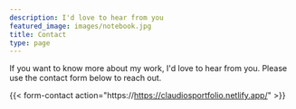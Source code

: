 ```yaml
---
description: I'd love to hear from you
featured_image: images/notebook.jpg
title: Contact
type: page
---
```


If you want to know more about my work, I'd love to hear from you. Please use the contact form below to reach out. 

{{< form-contact action="https://https://claudiosportfolio.netlify.app/"  >}}
